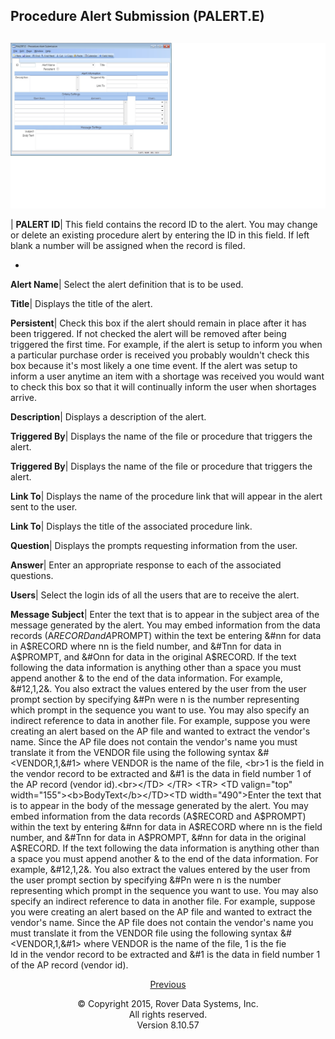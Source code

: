 ## Procedure Alert Submission (PALERT.E)
<PageHeader />

##

![](./PALERT-E-1.jpg)

| **PALERT ID**|  This field contains the record ID to the alert. You may
change or delete an existing procedure alert by entering the ID in this field.
If left blank a number will be assigned when the record is filed.

-  
**Alert Name**|  Select the alert definition that is to be used.

**Title**|  Displays the title of the alert.

**Persistent**|  Check this box if the alert should remain in place after it
has been triggered. If not checked the alert will be removed after being
triggered the first time. For example, if the alert is setup to inform you
when a particular purchase order is received you probably wouldn't check this
box because it's most likely a one time event. If the alert was setup to
inform a user anytime an item with a shortage was received you would want to
check this box so that it will continually inform the user when shortages
arrive.

**Description**|  Displays a description of the alert.

**Triggered By**|  Displays the name of the file or procedure that triggers
the alert.

**Triggered By**|  Displays the name of the file or procedure that triggers
the alert.

**Link To**|  Displays the name of the procedure link that will appear in the
alert sent to the user.

**Link To**|  Displays the title of the associated procedure link.

**Question**|  Displays the prompts requesting information from the user.

**Answer**|  Enter an appropriate response to each of the associated
questions.

**Users**|  Select the login ids of all the users that are to receive the
alert.

**Message Subject**|  Enter the text that is to appear in the subject area of
the message generated by the alert. You may embed information from the data
records (A$RECORD and A$PROMPT) within the text be entering &#nn for data in
A$RECORD where nn is the field number, and &#Tnn for data in A$PROMPT, and
&#Onn for data in the original A$RECORD. If the text following the data
information is anything other than a space you must append another & to the
end of the data information. For example, &#12,1,2&. You also extract the
values entered by the user from the user prompt section by specifying &#Pn
were n is the number representing which prompt in the sequence you want to
use. You may also specify an indirect reference to data in another file. For
example, suppose you were creating an alert based on the AP file and wanted to
extract the vendor's name. Since the AP file does not contain the vendor's
name you must translate it from the VENDOR file using the following syntax
&#<VENDOR,1,&#1> where VENDOR is the name of the file, <br>1 is the field in
the vendor record to be extracted and &#1 is the data in field number 1 of the
AP record (vendor id).<br></TD> </TR> <TR> <TD valign="top"
width="155"><b>BodyText</b></TD><TD width="490">Enter the text that is to
appear in the body of the message generated by the alert. You may embed
information from the data records (A$RECORD and A$PROMPT) within the text by
entering &#nn for data in A$RECORD where nn is the field number, and &#Tnn for
data in A$PROMPT, &#nn for data in the original A$RECORD. If the text
following the data information is anything other than a space you must append
another & to the end of the data information. For example, &#12,1,2&. You also
extract the values entered by the user from the user prompt section by
specifying &#Pn were n is the number representing which prompt in the sequence
you want to use. You may also specify an indirect reference to data in another
file. For example, suppose you were creating an alert based on the AP file and
wanted to extract the vendor's name. Since the AP file does not contain the
vendor's name you must translate it from the VENDOR file using the following
syntax &#<VENDOR,1,&#1> where VENDOR is the name of the file, 1 is the
fie<br>ld in the vendor record to be extracted and &#1 is the data in field
number 1 of the AP record (vendor id).<br></TD> </TR> </TABLE> <P
align="center"><a href="PALERT-E/README.md">Previous</A> </TD> </TABLE> </TD> </TR>
</TABLE> </TR> </TABLE> <P align="center">&copy; Copyright 2015, Rover Data
Systems, Inc.<br>All rights reserved.<br>Version 8.10.57 </P> </BODY></HTML>



<badge text= "" vertical="middle" /><PageFooter />
